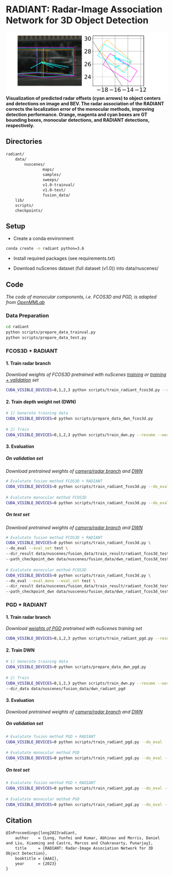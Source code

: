 # RADIANT: Radar-Image Association Network for 3D Object Detection

![example figure](images/example.png)
**Visualization of predicted radar offsets (cyan arrows) to object centers and detections on image and BEV. The radar association of the RADIANT corrects the localization error of the monocular methods, improving detection performance. Orange, magenta and cyan boxes are GT bounding boxes, monocular detections, and RADIANT detections, respectively.**

## Directories
```plain
radiant/
    data/                           							 
        nuscenes/                 		    
                maps/
                samples/
                sweeps/
                v1.0-trainval/
                v1.0-test/
                fusion_data/                
    lib/
    scripts/
    checkpoints/                   				   	                          				
```

## Setup
- Create a conda environment
```bash
conda create -n radiant python=3.6
```
- Install required packages (see requirements.txt)

- Download nuScenes dataset (full dataset (v1.0)) into data/nuscenes/

## Code
*The code of monocular components, i.e. FCOS3D and PGD, is adapted from [OpenMMLab](https://github.com/open-mmlab)*

### Data Preparation
```bash
cd radiant
python scripts/prepare_data_trainval.py
python scripts/prepare_data_test.py 
```
### FCOS3D + RADIANT
#### 1. Train radar branch
*Download weights of FCOS3D pretrained with nuScenes [training](https://drive.google.com/drive/folders/1VAV91It3X8sly2HflVlXbYFjl85BB_oN?usp=share_link) or [training + validation](https://drive.google.com/drive/folders/1amevCRuim2U8R9xON0FVOQiWNfCr7jsW?usp=share_link) set*

```bash
CUDA_VISIBLE_DEVICES=0,1,2,3 python scripts/train_radiant_fcos3d.py --resume --num_gpus 4 --samples_per_gpu 4 --epochs 12 --lr 0.001 --workers_per_gpu 2  
```
#### 2. Train depth weight net (DWN)

```bash
# 1) Generate training data
CUDA_VISIBLE_DEVICES=0 python scripts/prepare_data_dwn_fcos3d.py 

# 2) Train
CUDA_VISIBLE_DEVICES=0,1,2,3 python scripts/train_dwn.py --resume --workers_per_gpu 2 --samples_per_gpu 256 --num_gpus 4 --epochs 200 
```
#### 3. Evaluation
##### On validation set

*Download pretrained weights of [camera/radar branch](https://drive.google.com/drive/folders/1QfXEtgfS48tSrKSNuSR2VTRiYXM-Ne6Y?usp=share_link) and [DWN](https://drive.google.com/drive/folders/18Y3aaSNnJJFgKPG9iy8G50_jWE7zy7oI?usp=share_link)*

```bash
# Evalutate fusion method FCOS3D + RADIANT
CUDA_VISIBLE_DEVICES=0 python scripts/train_radiant_fcos3d.py --do_eval 

# Evalutate monocular method FCOS3D
CUDA_VISIBLE_DEVICES=0 python scripts/train_radiant_fcos3d.py --do_eval --eval_mono
```
##### On test set
*Download pretrained weights of [camera/radar branch](https://drive.google.com/drive/folders/1MZRifm-D0jg9rESZXJOOC3EblCVKlrJF?usp=share_link) and [DWN](https://drive.google.com/drive/folders/1QwWVzFRwONGHQ52fs9C28c34Df-qpLol?usp=share_link)*

```bash
# Evalutate fusion method FCOS3D + RADIANT
CUDA_VISIBLE_DEVICES=0 python scripts/train_radiant_fcos3d.py \
--do_eval --eval_set test \
--dir_result data/nuscenes/fusion_data/train_result/radiant_fcos3d_test \
--path_checkpoint_dwn data/nuscenes/fusion_data/dwn_radiant_fcos3d_test/train_result/checkpoint.tar 

# Evalutate monocular method FCOS3D
CUDA_VISIBLE_DEVICES=0 python scripts/train_radiant_fcos3d.py \
--do_eval --eval_mono --eval_set test \
--dir_result data/nuscenes/fusion_data/train_result/radiant_fcos3d_test \
--path_checkpoint_dwn data/nuscenes/fusion_data/dwn_radiant_fcos3d_test/train_result/checkpoint.tar
```

### PGD + RADIANT
#### 1. Train radar branch
*Download [weights of PGD](https://drive.google.com/drive/folders/1N3ywmbjssBf6mbvAChZr5z4xtzHHZm1S?usp=share_link) pretrained with nuScenes training set*

```bash
CUDA_VISIBLE_DEVICES=0,1,2,3 python scripts/train_radiant_pgd.py --resume --num_gpus 4 --samples_per_gpu 4 --epochs 10 --lr 0.001 --workers_per_gpu 2
```
#### 2. Train DWN

```bash
# 1) Generate training data
CUDA_VISIBLE_DEVICES=0 python scripts/prepare_data_dwn_pgd.py 

# 2) Train
CUDA_VISIBLE_DEVICES=0,1,2,3 python scripts/train_dwn.py --resume --workers_per_gpu 2 --samples_per_gpu 256 --num_gpus 4 --epochs 200
--dir_data data/nuscenes/fusion_data/dwn_radiant_pgd 
```
#### 3. Evaluation
*Download pretrained weights of [camera/radar branch](https://drive.google.com/drive/folders/1h4OEPBBF0pCvYNFR1UcKXExkB0ldlQdH?usp=share_link) and [DWN](https://drive.google.com/drive/folders/1eRyanpXjzefusBLVTAJDdPAHVjk_sDXv?usp=share_link)*

##### On validation set
```bash
# Evalutate fusion method PGD + RADIANT
CUDA_VISIBLE_DEVICES=0 python scripts/train_radiant_pgd.py --do_eval 

# Evalutate monocular method PGD
CUDA_VISIBLE_DEVICES=0 python scripts/train_radiant_pgd.py --do_eval --eval_mono
```
##### On test set
```bash
# Evalutate fusion method PGD + RADIANT
CUDA_VISIBLE_DEVICES=0 python scripts/train_radiant_pgd.py --do_eval --eval_set test

# Evalutate monocular method PGD
CUDA_VISIBLE_DEVICES=0 python scripts/train_radiant_pgd.py --do_eval --eval_mono --eval_set test
```

## Citation
```plain
@InProceedings{long2023radiant,
    author    = {Long, Yunfei and Kumar, Abhinav and Morris, Daniel and Liu, Xiaoming and Castro, Marcos and Chakravarty, Punarjay},
    title     = {RADIANT: Radar-Image Association Network for 3D Object Detection},
    booktitle = {AAAI},
    year      = {2023}
}
```
